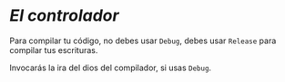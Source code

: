 # *El controlador*

Para compilar tu código, no debes usar `Debug`, debes usar `Release` para compilar tus escrituras.

Invocarás la ira del dios del compilador, si usas `Debug`.